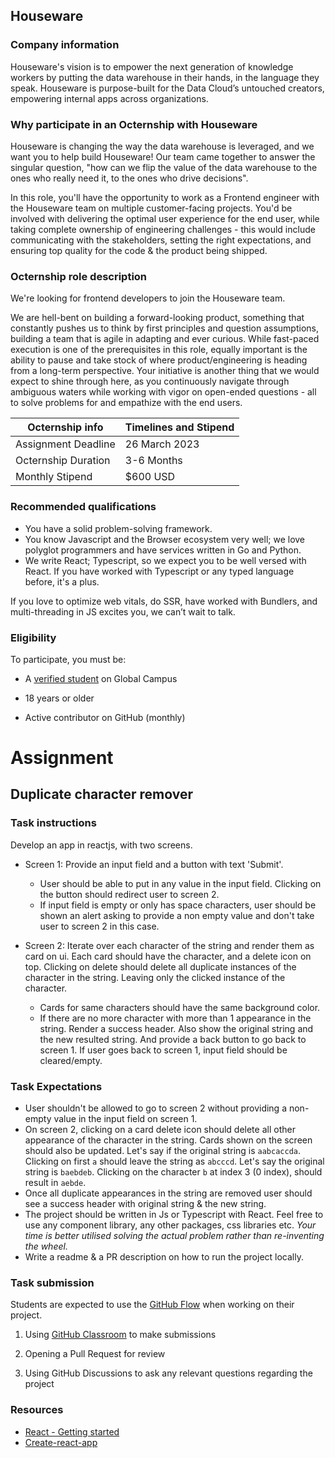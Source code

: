 ## Houseware

### Company information 

Houseware's vision is to empower the next generation of knowledge workers by putting the data warehouse in their hands, in the language they speak. Houseware is purpose-built for the Data Cloud’s untouched creators, empowering internal apps across organizations. 

### Why participate in an Octernship with Houseware

Houseware is changing the way the data warehouse is leveraged, and we want you to help build Houseware! Our team came together to answer the singular question, "how can we flip the value of the data warehouse to the ones who really need it, to the ones who drive decisions". 

In this role, you'll have the opportunity to work as a Frontend engineer with the Houseware team on multiple customer-facing projects. You'd be involved with delivering the optimal user experience for the end user, while taking complete ownership of engineering challenges - this would include communicating with the stakeholders, setting the right expectations, and ensuring top quality for the code & the product being shipped.

### Octernship role description

We're looking for frontend developers to join the Houseware team. 

We are hell-bent on building a forward-looking product, something that constantly pushes us to think by first principles and question assumptions, building a team that is agile in adapting and ever curious. While fast-paced execution is one of the prerequisites in this role, equally important is the ability to pause and take stock of where product/engineering is heading from a long-term perspective. Your initiative is another thing that we would expect to shine through here, as you continuously navigate through ambiguous waters while working with vigor on open-ended questions - all to solve problems for and empathize with the end users.

| Octernship info  | Timelines and Stipend |
| ------------- | ------------- |
| Assignment Deadline  | 26 March 2023  |
| Octernship Duration  | 3-6 Months  |
| Monthly Stipend  | $600 USD  |

### Recommended qualifications

- You have a solid problem-solving framework.
- You know Javascript and the Browser ecosystem very well; we love polyglot programmers and have services written in Go and Python.
- We write React; Typescript, so we expect you to be well versed with React. If you have worked with Typescript or any typed language before, it's a plus.

If you love to optimize web vitals, do SSR, have worked with Bundlers, and multi-threading in JS excites you, we can’t wait to talk.

### Eligibility

To participate, you must be:

* A [verified student](https://education.github.com/discount_requests/pack_application) on Global Campus

* 18 years or older

* Active contributor on GitHub (monthly)

# Assignment

## Duplicate character remover

### Task instructions

Develop an app in reactjs, with two screens.
- Screen 1: Provide an input field and a button with text 'Submit'. 
    - User should be able to put in any value in the input field. Clicking on the button should redirect user to screen 2. 
    - If input field is empty or only has space characters, user should be shown an alert asking to provide a non empty value and don't take user to screen 2 in this case.

- Screen 2: Iterate over each character of the string and render them as card on ui. Each card should have the character, and a delete icon on top. Clicking on delete should delete all duplicate instances of the character in the string. Leaving only the clicked instance of the character. 
    - Cards for same characters should have the same background color. 
    - If there are no more character with more than 1 appearance in the string. Render a success header. Also show the original string and the new resulted string. And provide a back button to go back to screen 1. If user goes back to screen 1, input field should be cleared/empty.

### Task Expectations

- User shouldn't be allowed to go to screen 2 without providing a non-empty value in the input field on screen 1.
- On screen 2, clicking on a card delete icon should delete all other appearance of the character in the string. Cards shown on the screen should also be updated. Let's say if the original string is `aabcaccda`. Clicking on first `a` should leave the string as `abcccd`. Let's say the original string is `baebdeb`. Clicking on the character `b` at index 3 (0 index), should result in `aebde`.
- Once all duplicate appearances in the string are removed user should see a success header with original string & the new string.
- The project should be written in Js or Typescript with React. Feel free to use any component library, any other packages, css libraries etc. *Your time is better utilised solving the actual problem rather than re-inventing the wheel.*
- Write a readme & a PR description on how to run the project locally.

### Task submission

Students are expected to use the [GitHub Flow](https://docs.github.com/en/get-started/quickstart/github-flow) when working on their project. 

1. Using [GitHub Classroom](https://classroom.github.com/) to make submissions

2. Opening a Pull Request for review

3. Using GitHub Discussions to ask any relevant questions regarding the project

### Resources

- [React - Getting started](https://reactjs.org/docs/getting-started.html)
- [Create-react-app](https://create-react-app.dev/)

